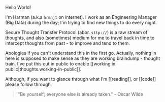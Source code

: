 
Hello World!

I'm Harman (a.k.a `hrmnjt` on internet). I work as an Engineering Manager (Big Data) during the day; I'm trying to find new things to do every night.

Secure Thought Transfer Protocol (abbr. `sttp://`) is a raw stream of thoughts, and also (sometimes) medium for me to travel back in time to intercept thoughts from past - to improve and tend to them. 

Apologies if you can't understand this in the first go. Actually, nothing in here is supposed to make sense as they are working braindump - thought train. I've put this out in public to enable [[working in public|thoughts.working-in-public]].

Although, if you want to glance through what I'm [[reading]], or [[code]] please follow through.

> "Be yourself; everyone else is already taken." - Oscar Wilde
